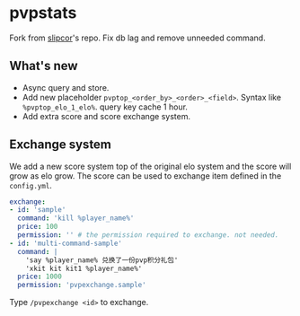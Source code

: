 # pvpstats
Fork from [slipcor](https://github.com/slipcor/PVPStats)'s repo. Fix db lag and remove unneeded command.

## What's new
- Async query and store.
- Add new placeholder `pvptop_<order_by>_<order>_<field>`. Syntax like `%pvptop_elo_1_elo%`. query key cache 1 hour.
- Add extra score and score exchange system.

## Exchange system
We add a new score system top of the original elo system and the score will grow as elo grow. The score can be used to exchange item defined in the `config.yml`.
```yaml
exchange:
- id: 'sample'
  command: 'kill %player_name%'
  price: 100
  permission: '' # the permission required to exchange. not needed.
- id: 'multi-command-sample'
  command: |
    'say %player_name% 兑换了一份pvp积分礼包'
    'xkit kit kit1 %player_name%'
  price: 1000
  permission: 'pvpexchange.sample'
```

Type `/pvpexchange <id>` to exchange.
